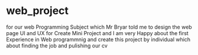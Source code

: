 # web_project
for our web Programming Subject which Mr Bryar told me to design the web page UI and UX for Create Mini Project
and I am very Happy about the first Experience in Web programmnig and create this project by individual which about finding the job and pulishing our cv
